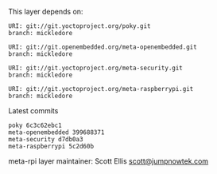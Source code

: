 This layer depends on:

    URI: git://git.yoctoproject.org/poky.git
    branch: mickledore

    URI: git://git.openembedded.org/meta-openembedded.git
    branch: mickledore

    URI: git://git.yoctoproject.org/meta-security.git
    branch: mickledore

    URI: git://git.yoctoproject.org/meta-raspberrypi.git
    branch: mickledore

Latest commits

    poky 6c3c62ebc1
    meta-openembedded 399688371
    meta-security d7db0a3
    meta-raspberrypi 5c2d60b

meta-rpi layer maintainer: Scott Ellis <scott@jumpnowtek.com>
